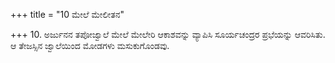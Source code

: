 +++
title = "10 ಮೇಲೆ ಮೇಲೀತನ"

+++
10. ಅರ್ಜುನನ ತಪೋಜ್ವಾಲೆ ಮೇಲೆ ಮೇಲೇರಿ ಆಕಾಶವನ್ನು ವ್ಯಾಪಿಸಿ ಸೂರ್ಯಚಂದ್ರರ ಪ್ರಭೆಯನ್ನು ಆವರಿಸಿತು. ಆ ತೇಜಸ್ಸಿನ ಜ್ವಾಲೆಯಿಂದ ಮೋಡಗಳು ಮಸುಕುಗೊಂಡವು.